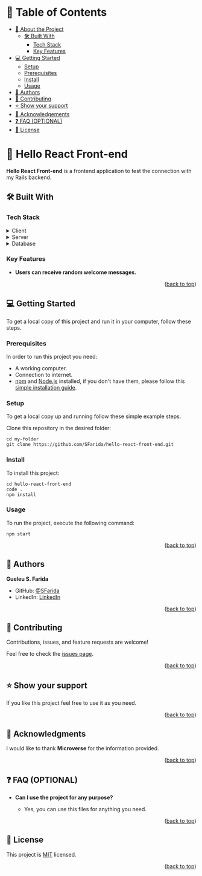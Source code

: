 <a name="readme-top"></a>

<!-- TABLE OF CONTENTS -->

# 📗 Table of Contents

- [📖 About the Project](#about-project)
  - [🛠 Built With](#built-with)
    - [Tech Stack](#tech-stack)
    - [Key Features](#key-features)
- [💻 Getting Started](#getting-started)
  - [Setup](#setup)
  - [Prerequisites](#prerequisites)
  - [Install](#install)
  - [Usage](#usage)
- [👥 Authors](#authors)
- [🤝 Contributing](#contributing)
- [⭐️ Show your support](#support)
- [🙏 Acknowledgements](#acknowledgements)
- [❓ FAQ (OPTIONAL)](#faq)
- [📝 License](#license)

<!-- PROJECT DESCRIPTION -->

# 📖 Hello React Front-end <a name="about-project"></a>

**Hello React Front-end** is a frontend application to test the connection with my Rails backend.

## 🛠 Built With <a name="built-with"></a>

### Tech Stack <a name="tech-stack"></a>

<details>
  <summary>Client</summary>
  <ul>
    <li><a href="https://reactjs.org/">React</a> to create the UI.</li>
    <li><a href="https://redux-toolkit.js.org/">Redux Toolkit</a> to manage state.</li>
  </ul>
</details>

<details>
  <summary>Server</summary>
  <ul>
    <li><a href="https://github.com/SFarida/hello-rails-back-end">Hello Rail Backend</a></li>
  </ul>
</details>

<details>
<summary>Database</summary>
  <ul>
    <li><a href="https://www.postgresql.org/">PostgreSQL</a></li>
  </ul>
</details>

<!-- Features -->

### Key Features <a name="key-features"></a>

- **Users can receive random welcome messages.**

<p align="right">(<a href="#readme-top">back to top</a>)</p>

<!-- LIVE DEMO -->


<!-- GETTING STARTED -->

## 💻 Getting Started <a name="getting-started"></a>

To get a local copy of this project and run it in your computer, follow these steps.

### Prerequisites

In order to run this project you need:
- A working computer.
- Connection to internet.
- [npm](https://www.npmjs.com/) and [Node.js](https://nodejs.org/en/) installed, if you don't have them, please follow this [simple installation guide](https://docs.npmjs.com/downloading-and-installing-node-js-and-npm).

### Setup

To get a local copy up and running follow these simple example steps.

Clone this repository in the desired folder:
```
cd my-folder
git clone https://github.com/SFarida/hello-react-front-end.git
```

### Install

To install this project:
```
cd hello-react-front-end
code .
npm install
```

### Usage

To run the project, execute the following command:

```
npm start
```

<p align="right">(<a href="#readme-top">back to top</a>)</p>

<!-- AUTHORS -->

## 👥 Authors <a name="authors"></a>

**Gueleu S. Farida**

- GitHub: [@SFarida](https://github.com/SFarida)
- LinkedIn: [LinkedIn](https://linkedin.com/in/farida-gueleu/)


<p align="right">(<a href="#readme-top">back to top</a>)</p>


<!-- CONTRIBUTING -->

## 🤝 Contributing <a name="contributing"></a>

Contributions, issues, and feature requests are welcome!

Feel free to check the [issues page](https://github.com/SFarida/hello-react-front-end/issues).

<p align="right">(<a href="#readme-top">back to top</a>)</p>

<!-- SUPPORT -->

## ⭐️ Show your support <a name="support"></a>

If you like this project feel free to use it as you need.

<p align="right">(<a href="#readme-top">back to top</a>)</p>

<!-- ACKNOWLEDGEMENTS -->

## 🙏 Acknowledgments <a name="acknowledgements"></a>

I would like to thank **Microverse** for the information provided.

<p align="right">(<a href="#readme-top">back to top</a>)</p>

<!-- FAQ (optional) -->

## ❓ FAQ (OPTIONAL) <a name="faq"></a>

- **Can I use the project for any purpose?**

  - Yes, you can use this files for anything you need.


<p align="right">(<a href="#readme-top">back to top</a>)</p>

<!-- LICENSE -->

## 📝 License <a name="license"></a>

This project is [MIT](./LICENSE) licensed.


<p align="right">(<a href="#readme-top">back to top</a>)</p>
